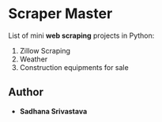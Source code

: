 # Scraper Master

List of mini **web scraping** projects in Python:
1. Zillow Scraping
2. Weather
3. Construction equipments for sale

## Author

* **Sadhana Srivastava**

